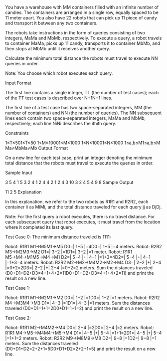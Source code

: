 

You have a warehouse with MM containers filled with an infinite number of candies. The containers are arranged in a single row, equally spaced to be 11 meter apart. You also have 22 robots that can pick up 11 piece of candy and transport it between any two containers.

The robots take instructions in the form of queries consisting of two integers, MaMa and MbMb, respectively. To execute a query, a robot travels to container MaMa, picks up 11 candy, transports it to container MbMb, and then stops at MbMb until it receives another query.

Calculate the minimum total distance the robots must travel to execute NN queries in order.

Note: You choose which robot executes each query.

Input Format

The first line contains a single integer, TT (the number of test cases); each of the TT test cases is described over N+1N+1 lines.

The first line of a test case has two space-separated integers, MM (the number of containers) and NN (the number of queries). 
The NN subsequent lines each contain two space-separated integers, MaMa and MbMb, respectively; each line NiNi describes the ithith query.

Constraints

1≤T≤501≤T≤50
1<M≤10001<M≤1000
1≤N≤10001≤N≤1000
1≤a,b≤M1≤a,b≤M
Ma≠MbMa≠Mb
Output Format

On a new line for each test case, print an integer denoting the minimum total distance that the robots must travel to execute the queries in order.

Sample Input

3
5 4
1 5
3 2
4 1
2 4
4 2
1 2
4 3
10 3
2 4
5 4
9 8
Sample Output

11
2
5
Explanation

In this explanation, we refer to the two robots as R1R1 and R2R2, each container ii as MiMi, and the total distance traveled for each query jj as DjDj.

Note: For the first query a robot executes, there is no travel distance. For each subsequent query that robot executes, it must travel from the location where it completed its last query.

Test Case 0: 
The minimum distance traveled is 1111:

Robot: R1R1 
M1→M5M1→M5 
D0=| 1−5 |=4D0=| 1−5 |=4 meters.
Robot: R2R2 
M3→M2M3→M2 
D1=| 3−2 |=1D1=| 3−2 |=1 meter.
Robot: R1R1 
M5→M4→M1M5→M4→M1 
D2=| 5−4 |+| 4−1 |=1+3=4D2=| 5−4 |+| 4−1 |=1+3=4 meters.
Robot: R2R2 
M2→M2→M4M2→M2→M4 
D3=| 2−2 |+| 2−4 |=0+2=2D3=| 2−2 |+| 2−4 |=0+2=2 meters.
Sum the distances traveled (D0+D1+D2+D3=4+1+4+2=11D0+D1+D2+D3=4+1+4+2=11) and print the result on a new line.

Test Case 1:

Robot: R1R1 
M1→M2M1→M2 
D0=| 1−2 |=1D0=| 1−2 |=1 meters.
Robot: R2R2 
M4→M3M4→M3 
D1=| 4−3 |=1D1=| 4−3 |=1 meters.
Sum the distances traveled (D0+D1=1+1=2D0+D1=1+1=2) and print the result on a new line.

Test Case 2:

Robot: R1R1 
M2→M4M2→M4 
D0=| 2−4 |=2D0=| 2−4 |=2 meters.
Robot: R1R1 
M4→M5→M4M4→M5→M4 
D1=| 4−5 |+| 5−4 |=1+1=2D1=| 4−5 |+| 5−4 |=1+1=2 meters.
Robot: R2R2 
M9→M8M9→M8 
D2=| 9−8 |=1D2=| 9−8 |=1 meters.
Sum the distances traveled (D0+D1+D2=2+2+1=5D0+D1+D2=2+2+1=5) and print the result on a new line.
